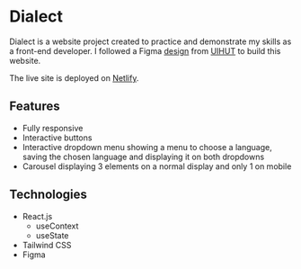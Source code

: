 # Dialect

Dialect is a website project created to practice and demonstrate my skills as a front-end developer. I followed a Figma [design](https://www.uihut.com/web-designs/language-learning-landing-page-ui-kit/22200) from [UIHUT](https://www.uihut.com) to build this website.

The live site is deployed on [Netlify](https://dialect-leocata.netlify.app/).

## Features
* Fully responsive
* Interactive buttons
* Interactive dropdown menu showing a menu to choose a language, saving the chosen language and displaying it on both dropdowns
* Carousel displaying 3 elements on a normal display and only 1 on mobile

## Technologies
* React.js
  * useContext
  * useState
* Tailwind CSS
* Figma
